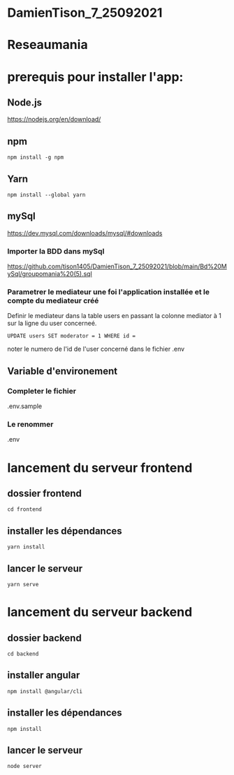# DamienTison_7_25092021
# Reseaumania
# prerequis pour installer l'app:
 ## Node.js
 
 https://nodejs.org/en/download/
 
 ## npm
 ```
 npm install -g npm
 ```
 ## Yarn
 ```
 npm install --global yarn
 ```
 ## mySql
 
 https://dev.mysql.com/downloads/mysql/#downloads
 
 ### Importer la BDD dans mySql
 
 https://github.com/tison1405/DamienTison_7_25092021/blob/main/Bd%20MySql/groupomania%20(5).sql
 
 ### Parametrer le mediateur une foi l'application installée et le compte du mediateur créé
 Definir le mediateur dans la table users en passant la colonne mediator à 1 sur la ligne du user concerneé.
 ```
 UPDATE users SET moderator = 1 WHERE id = 
 ```
 noter le numero de l'id de l'user concerné dans le fichier .env
 
 ## Variable d'environement
 ### Completer le fichier 
 .env.sample
 ### Le renommer 
 .env
 
 # lancement du serveur frontend
 ## dossier frontend
 ```
 cd frontend
 ```
 
 ## installer les dépendances
 ```
 yarn install
 ````
 ## lancer le serveur
 ```
 yarn serve
 ```
 # lancement du serveur backend
 ## dossier backend
 ```
 cd backend
 ```
 ## installer angular
 ```
 npm install @angular/cli
 ```
 ## installer les dépendances
 ```
 npm install
 ```
 ## lancer le serveur
 ```
 node server
 ```
 
 
 
 
 
 
 

